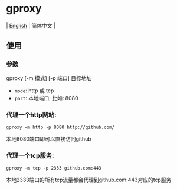 # gproxy

| [English](./README.md) | 简体中文 |

## 使用

### 参数
gproxy [-m 模式] [-p 端口] 目标地址

- ``mode``: http 或 tcp
- ``port``: 本地端口, 比如: 8080


### 代理一个http网站:
``gproxy -m http -p 8080 http://github.com/``

本地8080端口即可以直接访问github

### 代理一个tcp服务:
``gproxy -m tcp -p 2333 github.com:443``

本地2333端口的所有tcp流量都会代理到github.com:443对应的tcp服务